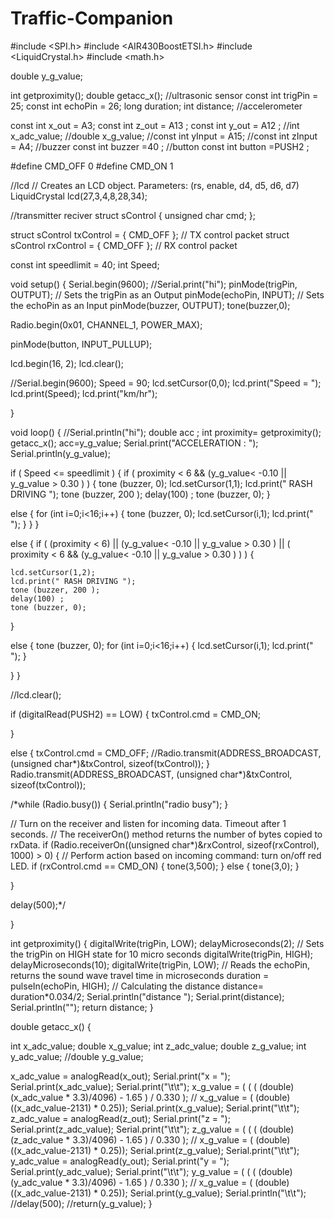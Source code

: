# Traffic-Companion
#include <SPI.h>
#include <AIR430BoostETSI.h>
#include <LiquidCrystal.h>
#include <math.h>

double y_g_value;

   
int getproximity();
double getacc_x();
//ultrasonic sensor
const int trigPin = 25;
const int echoPin = 26;
long duration;
int distance;
//accelerometer

const int x_out = A3;
const int z_out = A13 ;
const int y_out = A12 ;
//int x_adc_value;
//double x_g_value;
//const int yInput = A15;
//const int zInput = A4;
//buzzer
const int buzzer =40 ;
//button
const int button =PUSH2 ;

#define CMD_OFF         0
#define CMD_ON          1

//lcd 
// Creates an LCD object. Parameters: (rs, enable, d4, d5, d6, d7)
LiquidCrystal lcd(27,3,4,8,28,34);

//transmitter reciver
struct sControl
{
  unsigned char cmd;
};

struct sControl txControl = { CMD_OFF };      // TX control packet
struct sControl rxControl = { CMD_OFF };      // RX control packet

const int speedlimit = 40;
int Speed;


void setup() 
{
  Serial.begin(9600);
  //Serial.print("hi");
  pinMode(trigPin, OUTPUT); // Sets the trigPin as an Output
  pinMode(echoPin, INPUT); // Sets the echoPin as an Input
  pinMode(buzzer, OUTPUT);
  tone(buzzer,0);

  Radio.begin(0x01, CHANNEL_1, POWER_MAX);

  pinMode(button, INPUT_PULLUP);

  lcd.begin(16, 2);
  lcd.clear();

  //Serial.begin(9600);
  Speed = 90;
  lcd.setCursor(0,0);
  lcd.print("Speed = ");
  lcd.print(Speed);
  lcd.print("km/hr");
  
}


void loop() 
{
  //Serial.println("hi");
  double acc ;
  int proximity= getproximity();
  getacc_x();
  acc=y_g_value;
  Serial.print("ACCELERATION  :  ");
  Serial.println(y_g_value);



if ( Speed <= speedlimit )
{
  if ( proximity < 6 && (y_g_value< -0.10 || y_g_value > 0.30 ) )
  {
    tone (buzzer, 0);
    lcd.setCursor(1,1);
    lcd.print(" RASH DRIVING ");
    tone (buzzer, 200 );
    delay(100) ;
    tone (buzzer, 0);
  }

  else
  {
    for (int i=0;i<16;i++)
    {
    tone (buzzer, 0);
    lcd.setCursor(i,1);
    lcd.print(" ");
   }
  }
}

else
{
  if ( (proximity < 6) || (y_g_value< -0.10 || y_g_value > 0.30 ) ||  ( proximity < 6 && (y_g_value< -0.10 || y_g_value > 0.30 ) ) )
  {
    
    lcd.setCursor(1,2);
    lcd.print(" RASH DRIVING ");
    tone (buzzer, 200 );
    delay(100) ;
    tone (buzzer, 0);
  }

  else
  {
    tone (buzzer, 0);
    for (int i=0;i<16;i++)
    {
    lcd.setCursor(i,1);
    lcd.print(" ");
   }
   
    
  }
}


//lcd.clear();

if (digitalRead(PUSH2) == LOW)
  {
    txControl.cmd = CMD_ON;
    
  }

 else
 {
   txControl.cmd = CMD_OFF;
   //Radio.transmit(ADDRESS_BROADCAST, (unsigned char*)&txControl, sizeof(txControl));
 }
 Radio.transmit(ADDRESS_BROADCAST, (unsigned char*)&txControl, sizeof(txControl));

 /*while (Radio.busy())
  {
    Serial.println("radio busy");
  }
  
  // Turn on the receiver and listen for incoming data. Timeout after 1 seconds.
  // The receiverOn() method returns the number of bytes copied to rxData.
  if (Radio.receiverOn((unsigned char*)&rxControl, sizeof(rxControl), 1000) > 0)
  {
    // Perform action based on incoming command: turn on/off red LED.
    if (rxControl.cmd == CMD_ON)
    {
      tone(3,500);
    }
    else
    {
      tone(3,0);
    }
    
   }

   delay(500);*/

}

  

  
  



int getproximity()
{
  digitalWrite(trigPin, LOW);
  delayMicroseconds(2);
// Sets the trigPin on HIGH state for 10 micro seconds
  digitalWrite(trigPin, HIGH);
  delayMicroseconds(10);
  digitalWrite(trigPin, LOW);
// Reads the echoPin, returns the sound wave travel time in microseconds
  duration = pulseIn(echoPin, HIGH);
// Calculating the distance
  distance= duration*0.034/2;
  Serial.println("distance ");
  Serial.print(distance);
  Serial.println("");
  return distance;
}

double getacc_x()
{
  
  
  int x_adc_value;
  double x_g_value;
  int z_adc_value;
  double z_g_value;
  int y_adc_value;
  //double y_g_value;
  
  x_adc_value = analogRead(x_out); 
  Serial.print("x = ");
  Serial.print(x_adc_value);
  Serial.print("\t\t");
  x_g_value = ( ( ( (double)(x_adc_value * 3.3)/4096) - 1.65 ) / 0.330 );
 // x_g_value =  ( (double)((x_adc_value-2131) * 0.25));
  Serial.print(x_g_value);
  Serial.print("\t\t");
  z_adc_value = analogRead(z_out); 
  Serial.print("z = ");
  Serial.print(z_adc_value);
  Serial.print("\t\t");
  z_g_value = ( ( ( (double)(z_adc_value * 3.3)/4096) - 1.65 ) / 0.330 );
 // x_g_value =  ( (double)((x_adc_value-2131) * 0.25));
  Serial.print(z_g_value);
  Serial.print("\t\t");
  y_adc_value = analogRead(y_out); 
  Serial.print("y = ");
  Serial.print(y_adc_value);
  Serial.print("\t\t");
  y_g_value = ( ( ( (double)(y_adc_value * 3.3)/4096) - 1.65 ) / 0.330 );
 // x_g_value =  ( (double)((x_adc_value-2131) * 0.25));
  Serial.print(y_g_value);
  Serial.println("\t\t");
  //delay(500);
  //return(y_g_value); 
}
